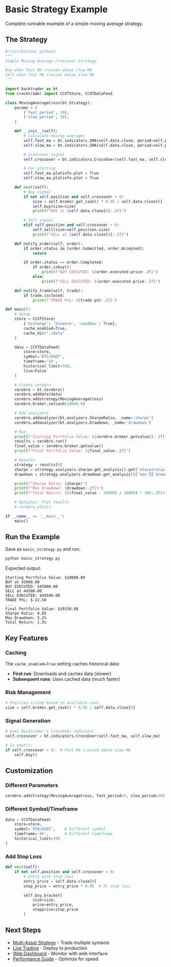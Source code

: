 # Basic Strategy Example

Complete runnable example of a simple moving average strategy.

## The Strategy

```python
#!/usr/bin/env python3
"""
Simple Moving Average Crossover Strategy

Buy when fast MA crosses above slow MA
Sell when fast MA crosses below slow MA
"""

import backtrader as bt
from cracktrader import CCXTStore, CCXTDataFeed

class MovingAverageCross(bt.Strategy):
    params = (
        ('fast_period', 10),
        ('slow_period', 30),
    )

    def __init__(self):
        # Calculate moving averages
        self.fast_ma = bt.indicators.SMA(self.data.close, period=self.p.fast_period)
        self.slow_ma = bt.indicators.SMA(self.data.close, period=self.p.slow_period)

        # Crossover signal
        self.crossover = bt.indicators.CrossOver(self.fast_ma, self.slow_ma)

        # For plotting
        self.fast_ma.plotinfo.plot = True
        self.slow_ma.plotinfo.plot = True

    def next(self):
        # Buy signal
        if not self.position and self.crossover > 0:
            size = self.broker.get_cash() * 0.95 / self.data.close[0]
            self.buy(size=size)
            print(f"BUY at {self.data.close[0]:.2f}")

        # Sell signal
        elif self.position and self.crossover < 0:
            self.sell(size=self.position.size)
            print(f"SELL at {self.data.close[0]:.2f}")

    def notify_order(self, order):
        if order.status in [order.Submitted, order.Accepted]:
            return

        if order.status == order.Completed:
            if order.isbuy():
                print(f"BUY EXECUTED: ${order.executed.price:.2f}")
            else:
                print(f"SELL EXECUTED: ${order.executed.price:.2f}")

    def notify_trade(self, trade):
        if trade.isclosed:
            print(f"TRADE PnL: ${trade.pnl:.2f}")

def main():
    # Setup
    store = CCXTStore(
        {'exchange': 'binance', 'sandbox': True},
        cache_enabled=True,
        cache_dir="./data"
    )

    data = CCXTDataFeed(
        store=store,
        symbol='BTC/USDT',
        timeframe='1h',
        historical_limit=500,
        live=False
    )

    # Create cerebro
    cerebro = bt.Cerebro()
    cerebro.adddata(data)
    cerebro.addstrategy(MovingAverageCross)
    cerebro.broker.setcash(10000.0)

    # Add analyzers
    cerebro.addanalyzer(bt.analyzers.SharpeRatio, _name='sharpe')
    cerebro.addanalyzer(bt.analyzers.DrawDown, _name='drawdown')

    # Run
    print(f"Starting Portfolio Value: ${cerebro.broker.getvalue():.2f}")
    results = cerebro.run()
    final_value = cerebro.broker.getvalue()
    print(f"Final Portfolio Value: ${final_value:.2f}")

    # Results
    strategy = results[0]
    sharpe = strategy.analyzers.sharpe.get_analysis().get('sharperatio', 'N/A')
    drawdown = strategy.analyzers.drawdown.get_analysis()['max']['drawdown']

    print(f"Sharpe Ratio: {sharpe}")
    print(f"Max Drawdown: {drawdown:.2f}%")
    print(f"Total Return: {((final_value - 10000) / 10000) * 100:.2f}%")

    # Optional: Plot results
    # cerebro.plot()

if __name__ == '__main__':
    main()
```

## Run the Example

Save as `basic_strategy.py` and run:

```bash
python basic_strategy.py
```

Expected output:
```
Starting Portfolio Value: $10000.00
BUY at 45000.00
BUY EXECUTED: $45000.00
SELL at 44500.00
SELL EXECUTED: $44500.00
TRADE PnL: $-22.50
...
Final Portfolio Value: $10150.00
Sharpe Ratio: 0.85
Max Drawdown: 5.2%
Total Return: 1.5%
```

## Key Features

### Caching
The `cache_enabled=True` setting caches historical data:
- **First run**: Downloads and caches data (slower)
- **Subsequent runs**: Uses cached data (much faster)

### Risk Management
```python
# Position sizing based on available cash
size = self.broker.get_cash() * 0.95 / self.data.close[0]
```

### Signal Generation
```python
# Uses Backtrader's CrossOver indicator
self.crossover = bt.indicators.CrossOver(self.fast_ma, self.slow_ma)

# In next():
if self.crossover > 0:  # Fast MA crossed above slow MA
    self.buy()
```

## Customization

### Different Parameters
```python
cerebro.addstrategy(MovingAverageCross, fast_period=5, slow_period=20)
```

### Different Symbol/Timeframe
```python
data = CCXTDataFeed(
    store=store,
    symbol='ETH/USDT',    # Different symbol
    timeframe='4h',       # Different timeframe
    historical_limit=200
)
```

### Add Stop Loss
```python
def next(self):
    if not self.position and self.crossover > 0:
        # Entry with stop loss
        entry_price = self.data.close[0]
        stop_price = entry_price * 0.95  # 5% stop loss

        self.buy_bracket(
            size=size,
            price=entry_price,
            stopprice=stop_price
        )
```

## Next Steps

- [Multi-Asset Strategy](multi_asset.md) - Trade multiple symbols
- [Live Trading](live_trading.md) - Deploy to production
- [Web Dashboard](web_dashboard.md) - Monitor with web interface
- [Performance Guide](../performance/overview.md) - Optimize for speed
